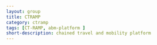 ```yaml
---
layout: group
title: CTRAMP
category: ctramp
tags: [CT-RAMP, abm-platform ]
short-description: chained travel and mobility platform
---
```








